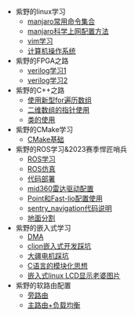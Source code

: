 * 紫野的linux学习
  * [manjaro常用命令集合](contact/manjaro常用命令集合.md)
  * [manjaro科学上网配置方法](contact/manjaro下的科学上网配置.md)
  * [vim学习](/contact/vim%E5%AD%A6%E4%B9%A0.md)
  * [计算机操作系统](/contact/%E8%AE%A1%E7%AE%97%E6%9C%BA%E6%93%8D%E4%BD%9C%E7%B3%BB%E7%BB%9F.md)
* 紫野的FPGA之路
  * [verilog学习1](contact/Verilog%E8%AF%AD%E8%A8%80%E5%AD%A6%E4%B9%A0.md)
  * [verilog学习2](contact/Verilog%E8%AF%AD%E8%A8%80%E5%AD%A6%E4%B9%A02.md)
* 紫野的C++之路
  * [使用新型for遍历数组](contact/c%2B%2B%E4%B8%8B%E7%9A%84for%E7%AE%80%E5%8C%96%E7%94%A8%E6%B3%95.md)
  * [二维数组的指针使用](contact/%E4%BA%8C%E7%BB%B4%E6%95%B0%E7%BB%84%E7%9A%84%E6%8C%87%E9%92%88%E4%BD%BF%E7%94%A8.md)
  * [类的使用](contact/C%2B%2B%E7%B1%BB%E5%AD%A6%E4%B9%A0.md)
* 紫野的CMake学习
  * [CMake基础](contact/CMake%E5%AD%A6%E4%B9%A0.md)
* 紫野的ROS学习&2023赛季悍匠哨兵
  * [ROS学习](contact/ROS%E5%AD%A6%E4%B9%A0.md)
  * [ROS仿真](contact/ROS%E4%BB%BF%E7%9C%9F.md)
  * [代码部署](contact/2023赛季悍匠哨兵导航代码部署.md)
  * [mid360雷达驱动配置](contact/雷达驱动配置.md)
  * [Point和Fast-lio配置使用](contact/Point-lio和Fast-lio配置使用.md)
  * [sentry_navigation代码说明](contact/sentry_navigation代码说明.md)
  * [地面分割](contact/地面分割代码参数详解.md)
* 紫野的嵌入式学习
  * [DMA](contact/使用DMA进行UART传输的具体解释.md)
  * [clion嵌入式开发踩坑](contact/clion打开STM32cube工程时构建错误问题.md)
  * [大疆电机踩坑](contact/C620电调和GM6020在can发送控制信号时的坑.md)
  * [C语言的模块化思想](contact/C语言的模块化思想.md)
  * [嵌入式linux LCD显示老婆图片](contact/嵌入式linux%20使用framebuffer显示jpg图片.md)
* 紫野的软路由配置
  * [旁路由](contact/软路由之旁路由配置.md)
  * [主路由+负载均衡](contact/主路由配置+负载均衡.md)